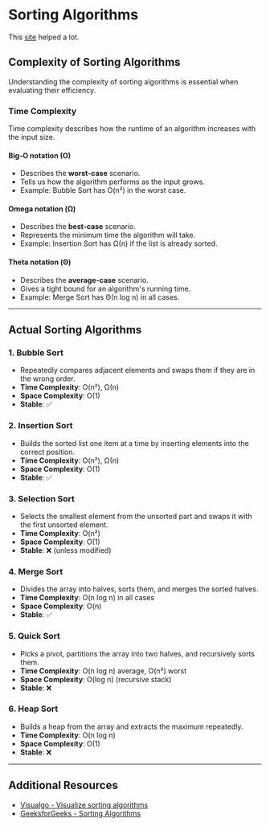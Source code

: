# Sorting Algorithms

This [site](https://www.programiz.com/dsa/sorting-algorithm) helped a lot.

## Complexity of Sorting Algorithms

Understanding the complexity of sorting algorithms is essential when evaluating their efficiency.

### Time Complexity

Time complexity describes how the runtime of an algorithm increases with the input size.

#### Big-O notation (O)
- Describes the **worst-case** scenario.
- Tells us how the algorithm performs as the input grows.
- Example: Bubble Sort has O(n²) in the worst case.

#### Omega notation (Ω)
- Describes the **best-case** scenario.
- Represents the minimum time the algorithm will take.
- Example: Insertion Sort has Ω(n) if the list is already sorted.

#### Theta notation (Θ)
- Describes the **average-case** scenario.
- Gives a tight bound for an algorithm's running time.
- Example: Merge Sort has Θ(n log n) in all cases.

---

## Actual Sorting Algorithms

### 1. Bubble Sort
- Repeatedly compares adjacent elements and swaps them if they are in the wrong order.
- **Time Complexity**: O(n²), Ω(n)
- **Space Complexity**: O(1)
- **Stable**: ✅

### 2. Insertion Sort
- Builds the sorted list one item at a time by inserting elements into the correct position.
- **Time Complexity**: O(n²), Ω(n)
- **Space Complexity**: O(1)
- **Stable**: ✅

### 3. Selection Sort
- Selects the smallest element from the unsorted part and swaps it with the first unsorted element.
- **Time Complexity**: O(n²)
- **Space Complexity**: O(1)
- **Stable**: ❌ (unless modified)

### 4. Merge Sort
- Divides the array into halves, sorts them, and merges the sorted halves.
- **Time Complexity**: O(n log n) in all cases
- **Space Complexity**: O(n)
- **Stable**: ✅

### 5. Quick Sort
- Picks a pivot, partitions the array into two halves, and recursively sorts them.
- **Time Complexity**: O(n log n) average, O(n²) worst
- **Space Complexity**: O(log n) (recursive stack)
- **Stable**: ❌

### 6. Heap Sort
- Builds a heap from the array and extracts the maximum repeatedly.
- **Time Complexity**: O(n log n)
- **Space Complexity**: O(1)
- **Stable**: ❌

---

## Additional Resources

- [Visualgo - Visualize sorting algorithms](https://visualgo.net/en/sorting)
- [GeeksforGeeks - Sorting Algorithms](https://www.geeksforgeeks.org/sorting-algorithms/)

